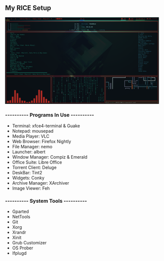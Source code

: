 ## My RICE Setup


![alt text](/IMG/screenshot3.png "Simple.")

### ---------- Programs In Use ----------

- Terminal: xfce4-terminal & Guake
- Notepad: mousepad
- Media Player: VLC
- Web Browser: Firefox Nightly
- File Manager: nemo
- Launcher: albert
- Window Manager: Compiz & Emerald
- Office Suite: Libre Office
- Torrent Client: Deluge
- DeskBar: Tint2
- Widgets: Conky
- Archive Manager: XArchiver
- Image Viewer: Feh


### ---------- System Tools ----------

- Gparted
- NetTools
- Git
- Xorg
- Xrandr
- Xinit
- Grub Customizer
- OS Prober
- Ifplugd


